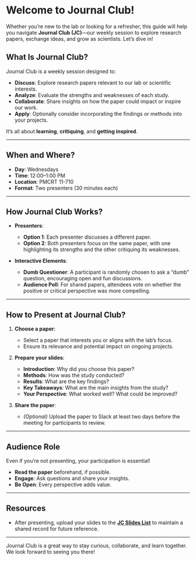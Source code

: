# Welcome to Journal Club!  

Whether you’re new to the lab or looking for a refresher, this guide will help you navigate **Journal Club (JC)**—our weekly session to explore research papers, exchange ideas, and grow as scientists. Let’s dive in!  

## **What Is Journal Club?**

Journal Club is a weekly session designed to:

- **Discuss**: Explore research papers relevant to our lab or scientific interests.
- **Analyze**: Evaluate the strengths and weaknesses of each study.
- **Collaborate**: Share insights on how the paper could impact or inspire our work.
- **Apply**: Optionally consider incorporating the findings or methods into your projects.

It’s all about **learning**, **critiquing**, and **getting inspired**.

---

## **When and Where?**

- **Day**: Wednesdays  
- **Time**: 12:00–1:00 PM  
- **Location**: PMCRT 11-710  
- **Format**: Two presenters (30 minutes each)  

---

## **How Journal Club Works?**

- **Presenters**:
    - **Option 1**: Each presenter discusses a different paper.
    - **Option 2**: Both presenters focus on the same paper, with one highlighting its strengths and the other critiquing its weaknesses.
  
- **Interactive Elements**:
    - **Dumb Questioner**: A participant is randomly chosen to ask a “dumb” question, encouraging open and fun discussions.
    - **Audience Poll**: For shared papers, attendees vote on whether the positive or critical perspective was more compelling.

---

## **How to Present at Journal Club?**

1. **Choose a paper**:
    - Select a paper that interests you or aligns with the lab’s focus.
    - Ensure its relevance and potential impact on ongoing projects.

2. **Prepare your slides**:
    - **Introduction**: Why did you choose this paper?  
    - **Methods**: How was the study conducted?  
    - **Results**:  What are the key findings?  
    - **Key Takeaways**: What are the main insights from the study?  
    - **Your Perspective**: What worked well? What could be improved?  

3. **Share the paper**:
    - *(Optional)* Upload the paper to Slack at least two days before the meeting for participants to review.

---

## **Audience Role**  

Even if you’re not presenting, your participation is essential!  

- **Read the paper** beforehand, if possible.  
- **Engage**: Ask questions and share your insights.  
- **Be Open**: Every perspective adds value.  

---

## **Resources**

- After presenting, upload your slides to the **[JC Slides List](https://docs.google.com/spreadsheets/d/17j4Pzs24Vkem04yUdMgydnpDWQEGwLaPxVF7j7PFapE/edit?gid=0)** to maintain a shared record for future reference.

 ---

Journal Club is a great way to stay curious, collaborate, and learn together. We look forward to seeing you there! 
